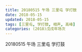 ```yaml
---
title: 20180515 午场 三里屯 学打鼓
date: 2018-05-15
updated: 2018-05-15
tags: [三里屯, 学打鼓, 相声, 高峰]
categories: (2018)戊戌年场次 
---
```

20180515 午场 三里屯 学打鼓
